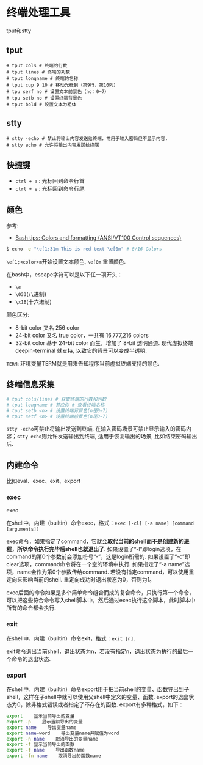 # 终端处理工具

tput和stty

## tput

    # tput cols # 终端的行数
    # tput lines # 终端的列数
    # tput longname # 终端的名称
    # tput cup 9 10 # 移动光标到（第9行，第10列）
    # tpu serf no # 设置文本前景色（no：0~7）
    # tpu setb no # 设置终端背景色
    # tput bold # 设置文本为粗体

## stty

    # stty -echo # 禁止将输出内容发送给终端，常用于输入密码但不显示内容.
    # stty echo # 允许将输出内容发送给终端

## 快捷键
- `ctrl + a` : 光标回到命令行首
- `ctrl + e` : 光标回到命令行尾

## 颜色
参考:
- [Bash tips: Colors and formatting (ANSI/VT100 Control sequences)](https://misc.flogisoft.com/bash/tip_colors_and_formatting)

```bash
$ echo -e "\e[1;31m This is red text \e[0m" # 8/16 Colors
```

`\e[1;<color>m`开始设置文本颜色, `\e[0m` 重置颜色.

在bash中，escape字符可以是以下任一项开头：
- `\e`
- `\033`(八进制)
- `\x1B`(十六进制)

颜色区分:
- 8-bit color 又名 256 color
- 24-bit color 又名 true color，一共有 16,777,216 colors
- 32-bit color 基于 24-bit color 而生，增加了 8-bit 透明通道. 现代虚拟终端 deepin-terminal 就支持, 以致它的背景可以变成半透明.

`TERM`: 环境变量TERM就是用来告知程序当前虚拟终端支持的颜色.

## 终端信息采集
```bash
# tput cols/lines # 获取终端的行数和列数
# tput longname # 答应你 # 查看终端名称
# tput setb <n> # 设置终端背景色(n是0~7)
# tput setf <n> # 设置终端前景色(n是0~7)
```

`stty -echo`可禁止将输出发送到终端, 在输入密码场景可禁止显示输入的密码内容；`stty echo`则允许发送输出到终端, 适用于恢复输出的场景, 比如结束密码输出后.

## 内建命令
比如eval、exec、exit、export

### exec
exec

在shell中，内建（builtin）命令exec，格式：`exec [-cl] [-a name] [command [arguments]]`

exec命令，如果指定了command，它就会**取代当前的shell而不是创建新的进程，所以命令执行完毕后shell也就退出了**. 如果设置了“-l”即login选项，在command的第0个参数前会添加符号“-”，这是login所需的. 如果设置了“-c”即clear选项，command命令将在一个空的环境中执行. 如果指定了“-a name”选项，name会作为第0个参数传给command. 若没有指定command，可以使用重定向来影响当前的shell. 重定向成功时退出状态为0，否则为1。

exec后面的命令如果是多个简单命令组合而成的复合命令，只执行第一个命令，可以把这些符合命令写入shell脚本中，然后通过exec执行这个脚本，此时脚本中所有的命令都会执行.

### exit
在shell中，内建（builtin）命令exit，格式：`exit [n]`.

exit命令退出当前shell，退出状态为n，若没有指定n，退出状态为执行的最后一个命令的退出状态.

### export
在shell中，内建（builtin）命令export用于把当前shell的变量、函数导出到子shell，这样在子shell中就可以使用父shell中定义的变量、函数. export的退出状态为0，除非格式错误或者指定了不存在的函数. export有多种格式，如下：
```bash
export    显示当前导出的变量
export -p    显示当前导出的变量
export name    导出变量name
export name=word    导出变量name并赋值为word
export -n name    取消导出的变量name
export -f 显示当前导出的函数
export -f name    导出函数name
export -fn name    取消导出的函数name
```